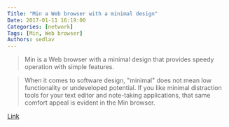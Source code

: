 ```yaml
---
Title: "Min a Web browser with a minimal design"
Date: 2017-01-11 16:19:00
Categories: [network]
Tags: [Min, Web browser]
Authors: sedlav
---
```


> Min is a Web browser with a minimal design that provides speedy operation with simple features.

> When it comes to software design, "minimal" does not mean low functionality or undeveloped potential. If you like minimal distraction tools for your text editor and note-taking applications, that same comfort appeal is evident in the Min browser.

[Link](http://www.linuxinsider.com/story/Min-Browser-Muffles-the-Webs-Noise-84212.html)
